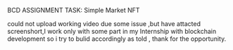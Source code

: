 BCD ASSIGNMENT TASK: Simple Market NFT


could not upload working video due some issue ,but have attacted screenshort,I work only with some part in my Internship with blockchain development so i try to bulid accordingly as told , thank for the opportunity.
